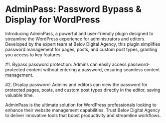 # AdminPass: Password Bypass & Display for WordPress

Introducing AdminPass, a powerful and user-friendly plugin designed to streamline the WordPress experience for administrators and editors. Developed by the expert team at Belov Digital Agency, this plugin simplifies password management for pages, posts, and custom post types, granting you access to key features:

  #1. Bypass password protection: Admins can easily access password-protected content without entering a password, ensuring seamless content management.

  #2. Display password: Admins and editors can view the password for protected pages, posts, and custom post types directly in the editor, saving valuable time.
  
AdminPass is the ultimate solution for WordPress professionals looking to enhance their website management capabilities. Trust Belov Digital Agency to deliver innovative tools that boost productivity and streamline workflows.
